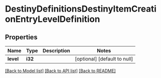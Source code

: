 # DestinyDefinitionsDestinyItemCreationEntryLevelDefinition

## Properties
Name | Type | Description | Notes
------------ | ------------- | ------------- | -------------
**level** | **i32** |  | [optional] [default to null]

[[Back to Model list]](../README.md#documentation-for-models) [[Back to API list]](../README.md#documentation-for-api-endpoints) [[Back to README]](../README.md)


